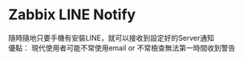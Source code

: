 # Zabbix LINE Notify
  隨時隨地只要手機有安裝LINE，就可以接收到設定好的Server通知  
  優點：
    現代使用者可能不常使用email or 不常檢查無法第一時間收到警告  
    
